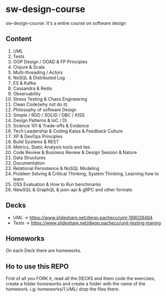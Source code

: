 # sw-design-course
sw-design-course: It's a entire course on software design

## Content

1.  UML
2.  Tests
3.  OOP Design / OOAD & FP Principles
4.  Clojure & Scala
5.  Multi-threading / Actors
6.  NoSQL & Distributed Log
7.  ES & Kafka
8.  Cassandra & Redis
9.  Observability
10. Stress Testing & Chaos Engineering
11. Clean Code(why not do it)
12. Philosophy of software Design
13. Simple / RDD / SOLID / DBC / KISS
14. Design Patterns & IoC / DI
15. Science 101 & Trade-offs & Evidence
16. Tech Leadership & Coding Katas & Feedback Culture
17. XP & DevOps Principles
18. Build Systems & REST
19. Metrics, Static Analysis tools and lies
20. Code Review & Business Review & Design Session & Nature
21. Data Structures
22. Documentation
23. Relational Persistence & NoSQL Modeling
24. Problem Solving & Critical Thinking, System Thinking, Learning how to learn
25. OSS Evaluation & How to Run benchmarks
26. NewSQL & GraphQL & json-api & gRPC and other formats

## Decks

* UML -> https://www.slideshare.net/diego.pacheco/uml-189028484
* Tests -> https://www.slideshare.net/diego.pacheco/unit-testing-traning

## Homeworks 

On each Deck there are homeworks. 

## Ho to use this REPO

First of all you FORK it, read all the DECKS and them code the exercises, </BR>
create a folder *homeworks* and create a folder with the name of the homework. i.g: homeworks/1.UML/ drop the files there. 

